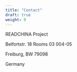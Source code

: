 ```yaml
---
title: "Contact"
draft: true
weight: 0
---
```


READCHINA Project

Belfortstr. 18 Rooms 03 004-05

Freiburg, BW 79098

Germany
<!-- readchina<<at>>mail.sinologie.uni-freiburg.de  -->